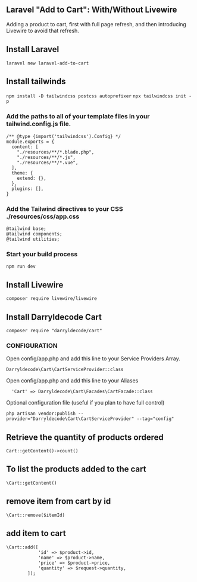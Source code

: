 ## Laravel "Add to Cart": With/Without Livewire
Adding a product to cart, first with full page refresh, and then introducing Livewire to avoid that refresh.

## Install Laravel
`laravel new laravel-add-to-cart`
## Install tailwinds
`npm install -D tailwindcss postcss autoprefixer`
`npx tailwindcss init -p`
### Add the paths to all of your template files in your tailwind.config.js file.
```
/** @type {import('tailwindcss').Config} */
module.exports = {
  content: [
    "./resources/**/*.blade.php",
    "./resources/**/*.js",
    "./resources/**/*.vue",
  ],
  theme: {
    extend: {},
  },
  plugins: [],
}
```
### Add the Tailwind directives to your CSS ./resources/css/app.css 
```
@tailwind base;
@tailwind components;
@tailwind utilities;
```
### Start your build process
`npm run dev`
## Install Livewire
`composer require livewire/livewire`
## Install Darryldecode Cart
`composer require "darryldecode/cart"`

### CONFIGURATION
Open config/app.php and add this line to your Service Providers Array.
```
Darryldecode\Cart\CartServiceProvider::class
```
Open config/app.php and add this line to your Aliases
```
  'Cart' => Darryldecode\Cart\Facades\CartFacade::class
```
Optional configuration file (useful if you plan to have full control)

`php artisan vendor:publish --provider="Darryldecode\Cart\CartServiceProvider" --tag="config"`

## Retrieve the quantity of products ordered

`Cart::getContent()->count()`

## To list the products added to the cart

`\Cart::getContent()`

## remove item from cart by id

`\Cart::remove($itemId)`

## add item to cart
```
\Cart::add([
            'id' => $product->id,
            'name' => $product->name,
            'price' => $product->price,
            'quantity' => $request->quantity,
        ]);
```
